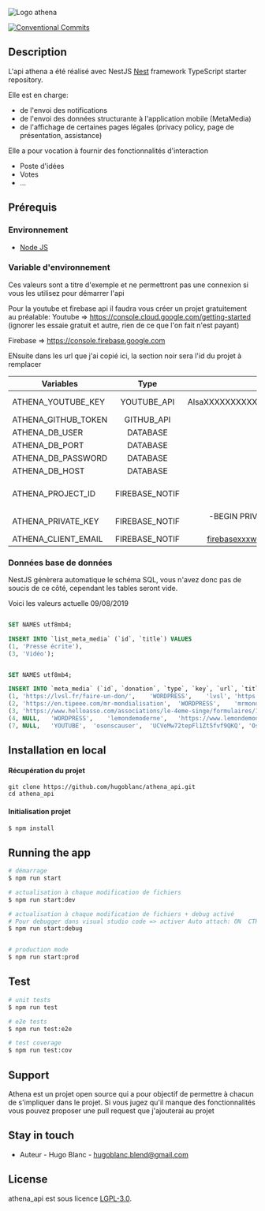 

![Logo athena](http://athena-api.caprover.athena-app.fr/menu.jpg "Logo Title Text 1")

[![Conventional Commits](https://img.shields.io/badge/Conventional%20Commits-1.0.0-yellow.svg)](https://conventionalcommits.org)

## Description
L'api athena a été réalisé avec NestJS
[Nest](https://github.com/nestjs/nest) framework TypeScript starter repository.

Elle est en charge:
- de l'envoi des notifications
- de l'envoi des données structurante à l'application mobile (MetaMedia)
- de l'affichage de certaines pages légales (privacy policy, page de présentation, assistance)

Elle a pour vocation à fournir des fonctionnalités d'interaction
- Poste d'idées
- Votes
- ...

## Prérequis

### Environnement
- [Node JS](https://nodejs.org/fr/download/)

### Variable d'environnement

Ces valeurs sont a titre d'exemple et ne permettront pas une connexion si vous les utilisez pour démarrer l'api

Pour la youtube et firebase api il faudra vous créer un projet gratuitement au préalable:
Youtube => https://console.cloud.google.com/getting-started (ignorer les essaie gratuit et autre, rien de ce que l'on fait n'est payant)

Firebase => https://console.firebase.google.com

ENsuite dans les url que j'ai copié ici, la section noir sera l'id du projet à remplacer

| Variables     | Type           | Value  | Création |
| ------------- |:-------------:| -----:| -----:|
| ATHENA_YOUTUBE_KEY    | YOUTUBE_API | AlsaXXXXXXXXXXXXXXXXXXXXXXXXXlkslOJ  | https://console.cloud.google.com/apis/api/youtube.googleapis.com/overview?project=***open-athena***&hl=fr |
| ATHENA_GITHUB_TOKEN    | GITHUB_API | 8165XXXXXXX98c4d9848 | https://github.com/settings/tokens/new cocher [x]repo puis générer |
| ATHENA_DB_USER    | DATABASE | admin | Monter un mysql en local |
| ATHENA_DB_PORT    | DATABASE | 3306 | Monter un mysql en local |
| ATHENA_DB_PASSWORD    | DATABASE | password | Monter un mysql en local |
| ATHENA_DB_HOST    | DATABASE | localhost | Monter un mysql en local |
| ATHENA_PROJECT_ID    | FIREBASE_NOTIF | open-athena | https://console.firebase.google.com/project/**open-athena**/settings/serviceaccounts/adminsdk?hl=fr puis générer une nouvelle clé privé, ouvrir le fichier et attribuer la bonne valeur aux bon champs|
| ATHENA_PRIVATE_KEY    | FIREBASE_NOTIF | -BEGIN PRIVATE KEY-\  \n-END PRIVATE KEY-----\n | Voir ci-dessus |
| ATHENA_CLIENT_EMAIL    | FIREBASE_NOTIF | firebasexxxw@opxxxxxxxxeaccount.com |  Voir ci-dessus |

### Données base de données

NestJS génèrera automatique le schéma SQL, vous n'avez donc pas de soucis de ce côté, cependant les tables seront vide.

Voici les valeurs actuelle 09/08/2019
```sql

SET NAMES utf8mb4;

INSERT INTO `list_meta_media` (`id`, `title`) VALUES
(1,	'Presse écrite'),
(3,	'Vidéo');


SET NAMES utf8mb4;

INSERT INTO `meta_media` (`id`, `donation`, `type`, `key`, `url`, `title`, `logo`, `listMetaMediaId`) VALUES
(1,	'https://lvsl.fr/faire-un-don/',	'WORDPRESS',	'lvsl',	'https://lvsl.fr/',	'Le Vent Se Lève',	'assets/lvsl_logo.jpg',	1),
(2,	'https://en.tipeee.com/mr-mondialisation',	'WORDPRESS',	'mrmondialisation',	'https://mrmondialisation.org/',	'Mr Mondialisation',	'assets/mrmondialisation_logo.png',	1),
(3,	'https://www.helloasso.com/associations/le-4eme-singe/formulaires/1/fr',	'WORDPRESS',	'emesinge',	'https://www.4emesinge.com/',	'Le 4eme Singe',	'assets/4emesinge_logo.jpg',	1),
(4,	NULL,	'WORDPRESS',	'lemondemoderne',	'https://www.lemondemoderne.media/',	'Le Monde Moderne',	'assets/lemondemoderne.jpg',	1),
(7,	NULL,	'YOUTUBE',	'osonscauser',	'UCVeMw72tepFl1Zt5fvf9QKQ',	'Osons causer',	'https://yt3.ggpht.com/a/AGF-l79-QM7NkYV3TVJZK8Jssrj0odFlAOnxsHsD=s288-c-k-c0xffffffff-no-rj-mo',	3);
```

## Installation en local

#### Récupération du projet

```
git clone https://github.com/hugoblanc/athena_api.git
cd athena_api
```

#### Initialisation projet

```bash
$ npm install
```

## Running the app

```bash
# démarrage
$ npm run start

# actualisation à chaque modification de fichiers
$ npm run start:dev

# actualisation à chaque modification de fichiers + debug activé
# Pour debugger dans visual studio code => activer Auto attach: ON  CTRL + SHIFT + P: "auto attach"
$ npm run start:debug


# production mode
$ npm run start:prod
```

## Test

```bash
# unit tests
$ npm run test

# e2e tests
$ npm run test:e2e

# test coverage
$ npm run test:cov
```

## Support

Athena est un projet open source qui a pour objectif de permettre à chacun de s'impliquer dans le projet.
Si vous jugez qu'il manque des fonctionnalités vous pouvez proposer une pull request que j'ajouterai au projet

## Stay in touch

- Auteur - Hugo Blanc - hugoblanc.blend@gmail.com


## License

  athena_api est sous licence [LGPL-3.0](LICENSE).
